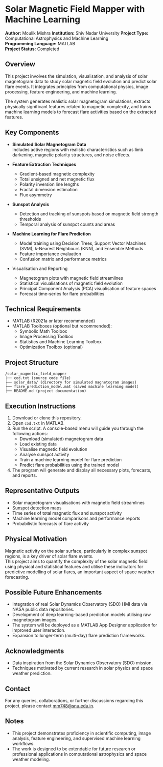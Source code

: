# Solar Magnetic Field Mapper with Machine Learning

**Author:** Moulik Mishra
**Institution:**  Shiv Nadar University
**Project Type:** Computational Astrophysics and Machine Learning  
**Programming Language:** MATLAB  
**Project Status:** Completed


## Overview
This project involves the simulation, visualisation, and analysis of solar magnetogram data to study solar magnetic field evolution and predict solar flare events. It integrates principles from computational physics, image processing, feature engineering, and machine learning.

The system generates realistic solar magnetogram simulations, extracts physically significant features related to magnetic complexity, and trains machine learning models to forecast flare activities based on the extracted features.

## Key Components
- **Simulated Solar Magnetogram Data**  
  Includes active regions with realistic characteristics such as limb darkening, magnetic polarity structures, and noise effects.
  
- **Feature Extraction Techniques**  
  - Gradient-based magnetic complexity
  - Total unsigned and net magnetic flux
  - Polarity inversion line lengths
  - Fractal dimension estimation
  - Flux asymmetry
  
- **Sunspot Analysis**  
  - Detection and tracking of sunspots based on magnetic field strength thresholds
  - Temporal analysis of sunspot counts and areas
  
- **Machine Learning for Flare Prediction**  
  - Model training using Decision Trees, Support Vector Machines (SVM), k-Nearest Neighbours (KNN), and Ensemble Methods
  - Feature importance evaluation
  - Confusion matrix and performance metrics
  
- Visualisation and Reporting
  - Magnetogram plots with magnetic field streamlines
  - Statistical visualisations of magnetic field evolution
  - Principal Component Analysis (PCA) visualisation of feature spaces
  - Forecast time-series for flare probabilities

## Technical Requirements
- MATLAB (R2021a or later recommended)
- MATLAB Toolboxes (optional but recommended):
  - Symbolic Math Toolbox
  - Image Processing Toolbox
  - Statistics and Machine Learning Toolbox
  - Optimization Toolbox (optional)

## Project Structure
```
/solar_magnetic_field_mapper
├── cod.txt (source code file)
├── solar_data/ (directory for simulated magnetogram images)
├── flare_prediction_model.mat (saved machine learning model)
├── README.md (project documentation)
```

## Execution Instructions
1. Download or clone this repository.
2. Open `cod.txt` in MATLAB.
3. Run the script. A console-based menu will guide you through the following actions:
   - Download (simulated) magnetogram data
   - Load existing data
   - Visualise magnetic field evolution
   - Analyse sunspot activity
   - Train a machine learning model for flare prediction
   - Predict flare probabilities using the trained model
4. The program will generate and display all necessary plots, forecasts, and reports.

## Representative Outputs
- Solar magnetogram visualisations with magnetic field streamlines
- Sunspot detection maps
- Time series of total magnetic flux and sunspot activity
- Machine learning model comparisons and performance reports
- Probabilistic forecasts of flare activity

## Physical Motivation
Magnetic activity on the solar surface, particularly in complex sunspot regions, is a key driver of solar flare events.  
This project aims to quantify the complexity of the solar magnetic field using physical and statistical features and utilise these indicators for predictive modelling of solar flares, an important aspect of space weather forecasting.

## Possible Future Enhancements
- Integration of real Solar Dynamics Observatory (SDO) HMI data via NASA public data repositories.
- Development of deep learning-based prediction models utilising raw magnetogram images.
- The system will be deployed as a MATLAB App Designer application for improved user interaction.
- Expansion to longer-term (multi-day) flare prediction frameworks.

## Acknowledgments
- Data inspiration from the Solar Dynamics Observatory (SDO) mission.
- Techniques motivated by current research in solar physics and space weather prediction.

## Contact
For any queries, collaborations, or further discussions regarding this project, please contact mm748@snu.edu.in.


## Notes
- This project demonstrates proficiency in scientific computing, image analysis, feature engineering, and supervised machine learning workflows.
- The work is designed to be extendable for future research or professional applications in computational astrophysics and space weather modeling.
